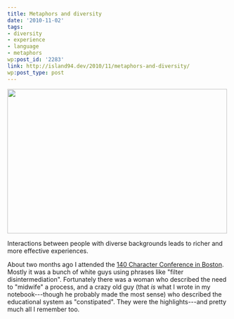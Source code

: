 ```yaml
---
title: Metaphors and diversity
date: '2010-11-02'
tags:
- diversity
- experience
- language
- metaphors
wp:post_id: '2283'
link: http://island94.dev/2010/11/metaphors-and-diversity/
wp:post_type: post
---
```


<img class="aligncenter size-medium wp-image-2284" title="filter-disintermediation" src="http://www.island94.org/wp-content/uploads/2010/11/filter-disintermediation-500x329.jpg" alt="" width="500" height="329" />

Interactions between people with diverse backgrounds leads to richer and more effective experiences.

About two months ago I attended the <a href="http://boston2010.140conf.com/schedule">140 Character Conference in Boston</a>. Mostly it was a bunch of white guys using phrases like "filter disintermediation". Fortunately there was a woman who described the need to "midwife" a process, and a crazy old guy (that <em>is</em> what I wrote in my notebook---though he probably made the most sense) who described the educational system as "constipated". They were the highlights---and pretty much all I remember too.
